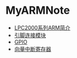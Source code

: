 # MyARMNote


* [LPC2000系列ARM简介](./LPC2000系列ARM简介.md)
* [引脚连接模块](./引脚连接模块.md)
* [GPIO](./GPIO.md)
* [向量中断寄存器](./向量中断寄存器.md)